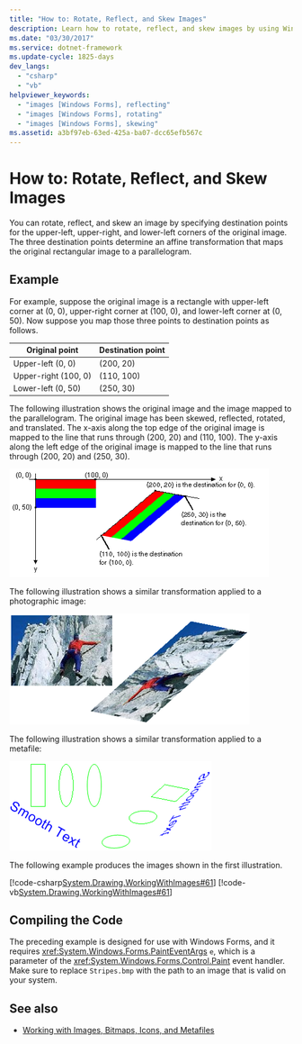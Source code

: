 ```yaml
---
title: "How to: Rotate, Reflect, and Skew Images"
description: Learn how to rotate, reflect, and skew images by using Windows Forms and System.Windows.Forms.PaintEventArgs.
ms.date: "03/30/2017"
ms.service: dotnet-framework
ms.update-cycle: 1825-days
dev_langs:
  - "csharp"
  - "vb"
helpviewer_keywords:
  - "images [Windows Forms], reflecting"
  - "images [Windows Forms], rotating"
  - "images [Windows Forms], skewing"
ms.assetid: a3bf97eb-63ed-425a-ba07-dcc65efb567c
---
```

# How to: Rotate, Reflect, and Skew Images

You can rotate, reflect, and skew an image by specifying destination points for the upper-left, upper-right, and lower-left corners of the original image. The three destination points determine an affine transformation that maps the original rectangular image to a parallelogram.

## Example

For example, suppose the original image is a rectangle with upper-left corner at (0, 0), upper-right corner at (100, 0), and lower-left corner at (0, 50). Now suppose you map those three points to destination points as follows.

|Original point|Destination point|
|--------------------|-----------------------|
|Upper-left (0, 0)|(200, 20)|
|Upper-right (100, 0)|(110, 100)|
|Lower-left (0, 50)|(250, 30)|

The following illustration shows the original image and the image mapped to the parallelogram. The original image has been skewed, reflected, rotated, and translated. The x-axis along the top edge of the original image is mapped to the line that runs through (200, 20) and (110, 100). The y-axis along the left edge of the original image is mapped to the line that runs through (200, 20) and (250, 30).

![The original image and the image mapped to the parallelogram.](./media/how-to-rotate-reflect-and-skew-images/reflected-skewed-rotated-illustration.gif)

The following illustration shows a similar transformation applied to a photographic image:

![The picture of a climber and the picture mapped to the parallelogram.](./media/how-to-rotate-reflect-and-skew-images/reflected-skewed-rotated-photo.png)

The following illustration shows a similar transformation applied to a metafile:

![Illustration of shapes and text and that mapped to the parallelogram.](./media/how-to-rotate-reflect-and-skew-images/reflected-skewed-rotated-metafile.png)

The following example produces the images shown in the first illustration.

[!code-csharp[System.Drawing.WorkingWithImages#61](~/samples/snippets/csharp/VS_Snippets_Winforms/System.Drawing.WorkingWithImages/CS/Class1.cs#61)]
[!code-vb[System.Drawing.WorkingWithImages#61](~/samples/snippets/visualbasic/VS_Snippets_Winforms/System.Drawing.WorkingWithImages/VB/Class1.vb#61)]

## Compiling the Code

The preceding example is designed for use with Windows Forms, and it requires <xref:System.Windows.Forms.PaintEventArgs> `e`, which is a parameter of the <xref:System.Windows.Forms.Control.Paint> event handler. Make sure to replace `Stripes.bmp` with the path to an image that is valid on your system.

## See also

- [Working with Images, Bitmaps, Icons, and Metafiles](working-with-images-bitmaps-icons-and-metafiles.md)
